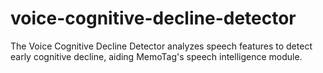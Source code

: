 # voice-cognitive-decline-detector
The Voice Cognitive Decline Detector analyzes speech features to detect early cognitive decline, aiding MemoTag's speech intelligence module.
